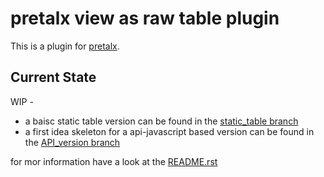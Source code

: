 # pretalx view as raw table plugin

This is a plugin for [pretalx](https://github.com/pretalx/pretalx).

## Current State

WIP -
- a baisc static table version can be found in the [static_table branch](/tree/static_table/)
- a first idea skeleton for a api-javascript based version can be found in the [API_version branch](/tree/API_version/)

for mor information have a look at the [README.rst](README.rst)

